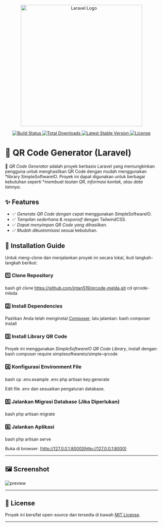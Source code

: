 <p align="center">
    <a href="https://laravel.com" target="_blank">
        <img src="https://raw.githubusercontent.com/laravel/art/master/logo-lockup/5%20SVG/2%20CMYK/1%20Full%20Color/laravel-logolockup-cmyk-red.svg" width="400" alt="Laravel Logo">
    </a>
</p>

<p align="center">
    <a href="https://github.com/laravel/framework/actions">
        <img src="https://github.com/laravel/framework/workflows/tests/badge.svg" alt="Build Status">
    </a>
    <a href="https://packagist.org/packages/laravel/framework">
        <img src="https://img.shields.io/packagist/dt/laravel/framework" alt="Total Downloads">
    </a>
    <a href="https://packagist.org/packages/laravel/framework">
        <img src="https://img.shields.io/packagist/v/laravel/framework" alt="Latest Stable Version">
    </a>
    <a href="https://packagist.org/packages/laravel/framework">
        <img src="https://img.shields.io/packagist/l/laravel/framework" alt="License">
    </a>
</p>

# 📌 QR Code Generator (Laravel)

🚀 *QR Code Generator* adalah proyek berbasis Laravel yang memungkinkan pengguna untuk menghasilkan QR Code dengan mudah menggunakan *library SimpleSoftwareIO. Proyek ini dapat digunakan untuk berbagai kebutuhan seperti **membuat tautan QR, informasi kontak, atau data lainnya*.

## ✨ Features
- ✅ *Generate QR Code dengan cepat* menggunakan SimpleSoftwareIO.
- ✅ *Tampilan sederhana & responsif* dengan TailwindCSS.
- ✅ *Dapat menyimpan QR Code yang dihasilkan*.
- ✅ *Mudah dikustomisasi* sesuai kebutuhan.

## 🔧 Installation Guide

Untuk meng-clone dan menjalankan proyek ini secara lokal, ikuti langkah-langkah berikut:

### 1️⃣ Clone Repository
bash
git clone https://github.com/intan519/qrcode-melda.git
cd qrcode-mleda


### 2️⃣ Install Dependencies
Pastikan Anda telah menginstal [Composer](https://getcomposer.org/), lalu jalankan:
bash
composer install


### 3️⃣ Install Library QR Code
Proyek ini menggunakan *SimpleSoftwareIO QR Code Library*, install dengan:
bash
composer require simplesoftwareio/simple-qrcode


### 4️⃣ Konfigurasi Environment File
bash
cp .env.example .env
php artisan key:generate

Edit file .env dan sesuaikan pengaturan database.

### 5️⃣ Jalankan Migrasi Database (Jika Diperlukan)
bash
php artisan migrate


### 6️⃣ Jalankan Aplikasi
bash
php artisan serve

Buka di browser: [http://127.0.0.1:8000](http://127.0.0.1:8000)

---

## 🖼 Screenshot

![preview](https://github.com/user-attachments/assets/b6f68083-eb27-4b95-85da-34d14618a1b8)

---

## 📜 License

Proyek ini bersifat open-source dan tersedia di bawah [MIT License](https://opensource.org/licenses/MIT).

---
